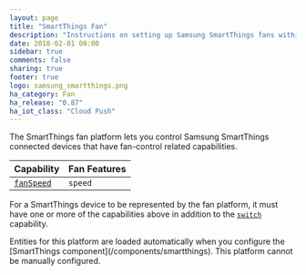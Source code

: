 ```yaml
---
layout: page
title: "SmartThings Fan"
description: "Instructions on setting up Samsung SmartThings fans within Home Assistant."
date: 2018-02-01 00:00
sidebar: true
comments: false
sharing: true
footer: true
logo: samsung_smartthings.png
ha_category: Fan
ha_release: "0.87"
ha_iot_class: "Cloud Push"
---
```


The SmartThings fan platform lets you control Samsung SmartThings connected devices that have fan-control related capabilities.

| Capability        |Fan Features
|-------------------|------------------------------------------------------------|
| [`fanSpeed`](https://smartthings.developer.samsung.com/develop/api-ref/capabilities.html#Fan-Speed)            | `speed`

For a SmartThings device to be represented by the fan platform, it must have one or more of the capabilities above in addition to the [`switch`](https://smartthings.developer.samsung.com/develop/api-ref/capabilities.html#Switch) capability.

<p class='note'>
Entities for this platform are loaded automatically when you configure the [SmartThings component](/components/smartthings). This platform cannot be manually configured.</p>